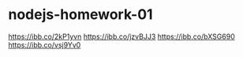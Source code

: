 # nodejs-homework-01

https://ibb.co/2kP1yvn
https://ibb.co/jzvBJJ3
https://ibb.co/bXSG690
https://ibb.co/vsj9Yv0
